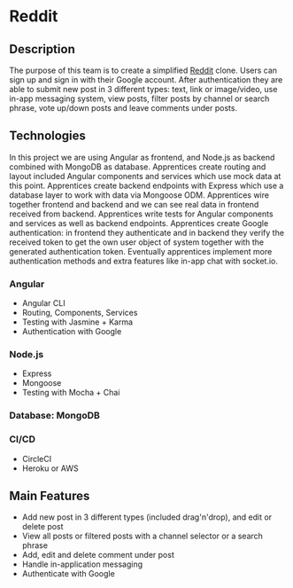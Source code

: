 # Reddit

## Description

The purpose of this team is to create a simplified [Reddit](https://reddit.com/) clone. Users can sign up and sign in with their Google account. After authentication they are able to submit new post in 3 different types: text, link or image/video, use in-app messaging system, view posts, filter posts by channel or search phrase, vote up/down posts and leave comments under posts.

## Technologies

In this project we are using Angular as frontend, and Node.js as backend combined with MongoDB as database.
Apprentices create routing and layout included Angular components and services which use mock data at this point.
Apprentices create backend endpoints with Express which use a database layer to work with data via Mongoose ODM.
Apprentices wire together frontend and backend and we can see real data in frontend received from backend.
Apprentices write tests for Angular components and services as well as backend endpoints.
Apprentices create Google authentication: in frontend they authenticate and in backend they verify the received token to get the own user object of system together with the generated authentication token.
Eventually apprentices implement more authentication methods and extra features like in-app chat with socket.io.

### Angular
  - Angular CLI
  - Routing, Components, Services
  - Testing with Jasmine + Karma
  - Authentication with Google

### Node.js
  - Express
  - Mongoose
  - Testing with Mocha + Chai
  
### Database: MongoDB

### CI/CD
  - CircleCI
  - Heroku or AWS

## Main Features

- Add new post in 3 different types (included drag'n'drop), and edit or delete post
- View all posts or filtered posts with a channel selector or a search phrase
- Add, edit and delete comment under post
- Handle in-application messaging
- Authenticate with Google
